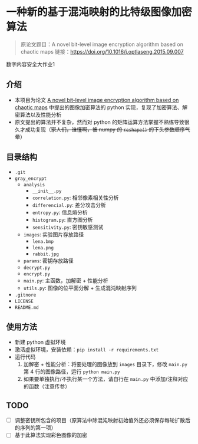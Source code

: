 # 一种新的基于混沌映射的比特级图像加密算法

> 原论文题目：A novel bit-level image encryption algorithm based on chaotic maps
> 链接：https://doi.org/10.1016/j.optlaseng.2015.09.007

数字内容安全大作业1

## 介绍

- 本项目为论文 [A novel bit-level image encryption algorithm based on chaotic maps](https://doi.org/10.1016/j.optlaseng.2015.09.007) 中提出的图像加密算法的 python 实现，复现了加密算法、解密算法以及性能分析
- 原文提出的算法并不复杂，然而对 python 的矩阵运算方法掌握不熟练导致很久才成功复现（~~家人们，谁懂啊，被 numpy 的 `reshape()` 的下头参数顺序气晕~~）

## 目录结构

- `.git`
- `gray_encrypt`
  - `analysis`
    - `__init__.py`
    - `correlation.py`: 相邻像素相关性分析
    - `differencial.py`: 差分攻击分析
    - `entropy.py`: 信息熵分析
    - `histogram.py`: 直方图分析
    - `sensitivity.py`: 密钥敏感测试
  - `images`: 实验图片存放路径
    - `lena.bmp`
    - `lena.png`
    - `rabbit.jpg`
  - `params`: 密钥存放路径
  - `decrypt.py`
  - `encrypt.py`
  - `main.py`: 主函数，加解密 + 性能分析
  - `utils.py`: 图像的位平面分解 + 生成混沌映射序列
- `.gitnore`
- `LICENSE`
- `README.md`

## 使用方法

- 新建 python 虚拟环境
- 激活虚拟环境，安装依赖：`pip install -r requirements.txt`
- 运行代码
  1. 加解密 + 性能分析：将要处理的图像放到 `images` 目录下，修改 `main.py` 第 4 行的图像路径，运行 `python main.py`
  2. 如果要单独执行/不执行某一个方法，请自行在 `main.py` 中添加/注释对应的函数（注意传参）

## TODO

- [ ] 调整密钥所包含的项目（原算法中除混沌映射初始值外还必须保存每轮扩散后的序列的第一项）
- [ ] 基于此算法实现彩色图像的加密